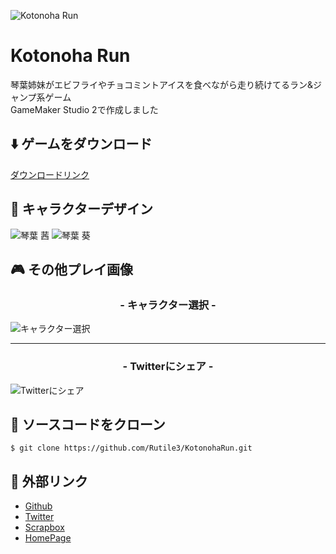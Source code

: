 
![Kotonoha Run](https://user-images.githubusercontent.com/29337073/86615932-17c40500-bff0-11ea-8470-d757023d96cf.gif "Kotonoha Run")

# Kotonoha Run

琴葉姉妹がエビフライやチョコミントアイスを食べながら走り続けてるラン&ジャンプ系ゲーム  
GameMaker Studio 2で作成しました

## ⬇️ ゲームをダウンロード

[ダウンロードリンク](https://github.com/Rutile3/KotonohaRun/releases/latest)

## 🎨 キャラクターデザイン

![琴葉 茜](https://user-images.githubusercontent.com/29337073/86615214-1e05b180-bfef-11ea-9f2d-b6eac6c5bad0.png "琴葉 茜")
![琴葉 葵](https://user-images.githubusercontent.com/29337073/86615280-34ac0880-bfef-11ea-8c24-2b0685c79b31.png "琴葉 葵")

## 🎮 その他プレイ画像

<h3 align="center">- キャラクター選択 -</h3>

![キャラクター選択](https://user-images.githubusercontent.com/29337073/86613834-147b4a00-bfed-11ea-92d8-4a1283a31405.gif "キャラクター選択")

---

<h3 align="center">- Twitterにシェア -</h3>

![Twitterにシェア](https://user-images.githubusercontent.com/29337073/86612974-e5180d80-bfeb-11ea-8b42-c15dfcfc5d48.PNG "Twitterにシェア")

## 💬 ソースコードをクローン

`$ git clone https://github.com/Rutile3/KotonohaRun.git`  

## 👀 外部リンク

- [Github](https://github.com/Rutile3)
- [Twitter](https://twitter.com/Rutile_Darkness)
- [Scrapbox](https://scrapbox.io/RutileProgramming/)
- [HomePage](https://www.rutile3.work/)
